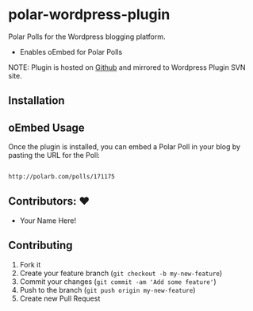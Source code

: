 polar-wordpress-plugin
======================

Polar Polls for the Wordpress blogging platform.

* Enables oEmbed for Polar Polls

NOTE: Plugin is hosted on [Github](https://github.com/input-factory/polar-wordpress-plugin) and mirrored to Wordpress Plugin SVN site.

## Installation

## oEmbed Usage

Once the plugin is installed, you can embed a Polar Poll in your blog by pasting the URL for the Poll:

```html

http://polarb.com/polls/171175

```

## Contributors: :heart:

* Your Name Here!

## Contributing

1. Fork it
2. Create your feature branch (`git checkout -b my-new-feature`)
3. Commit your changes (`git commit -am 'Add some feature'`)
4. Push to the branch (`git push origin my-new-feature`)
5. Create new Pull Request
